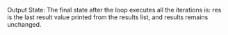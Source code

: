 Output State: The final state after the loop executes all the iterations is: res is the last result value printed from the results list, and results remains unchanged.